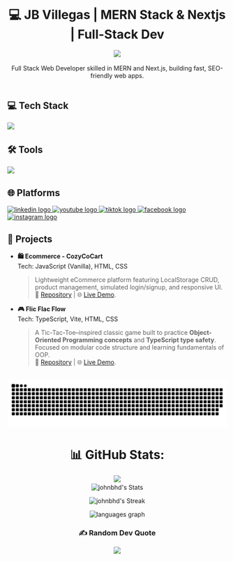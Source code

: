<h1 align="center">💻 JB Villegas | MERN Stack & Nextjs | Full-Stack Dev</h1>
<p align="center">
  <a href="https://visitorbadge.io/status?path=johnbhd">
    <img src="https://api.visitorbadge.io/api/visitors?path=johnbhd&label=viewer&labelColor=%23697689&countColor=%23d9e3f0"/>
  </a>
</p>

<div align="center">
  Full Stack Web Developer skilled in MERN and Next.js, building fast, SEO-friendly web apps.
</div>
<br>



<!--
<img align="right" height="150" src="https://media.giphy.com/media/qgQUggAC3Pfv687qPC/giphy.gif?cid=790b7611cya34av1rhkt594nt0dudl8e02c140wl8t8tg1y8&ep=v1_gifs_search&rid=giphy.gif&ct=g"  />
-->


## 💻 Tech Stack

<p>
  <a href="https://skillicons.dev">
    <img src="https://skillicons.dev/icons?i=js,ts,nextjs,react,redux,tailwind,nodejs,express,mongodb,supabase,firebase,python,postgres,cs,dotnet,mysql&perline=12" />
  </a>
</p>

## 🛠️ Tools
<p>
  <a href="https://skillicons.dev">
    <img src="https://skillicons.dev/icons?i=git,npm,github,docker,postman,vite,vscode,visualstudio,figma,prisma,notion" />
  </a>
</p>

## 🌐 Platforms
<div>

  <a href = "https://www.linkedin.com/in/john-benedict-villegas-701890318/" target="_blank" rel="noopener noreferrer">
    <img src="https://img.shields.io/static/v1?message=LinkedIn&logo=LinkedIn&label=&color=0077B5&logoColor=white&labelColor=&style=for-the-badge" height="35" alt="linkedin logo" />
  </a>
  <a href="https://www.youtube.com/@JB-Villegas" target="_blank" rel="noopener noreferrer">
    <img src="https://img.shields.io/static/v1?message=Youtube&logo=youtube&label=&color=red&logoColor=white&labelColor=&style=for-the-badge" height="35" alt="youtube logo" />
  </a>
  <a href="https://www.tiktok.com/@jbvillegas935?is_from_webapp=1&sender_device=pc" target="_blank" rel="noopener noreferrer">
    <img src="https://img.shields.io/static/v1?message=Tiktok&logo=tiktok&label=&color=black&logoColor=white&labelColor=&style=for-the-badge" height="35" alt="tiktok logo" />
  </a>
  <a href = "">
     <img src="https://img.shields.io/static/v1?message=Facebook&logo=facebook&label=&color=1877F2&logoColor=white&labelColor=&style=for-the-badge" height="35" alt="facebook logo"  />  
  </a>
  <a href = "">
      <img src="https://img.shields.io/static/v1?message=Instagram&logo=instagram&label=&color=E4405F&logoColor=white&labelColor=&style=for-the-badge" height="35" alt="instagram logo"  />
  </a>
  <!--<a href="https://discordapp.com/users/jbvillegas19#1234" target="_blank" rel="noopener noreferrer">
      <img src="https://img.shields.io/static/v1?message=Discord&logo=discord&label=&color=7289DA&logoColor=white&labelColor=&style=for-the-badge" height="35" alt="discord logo" />
    </a>-->
  </div>

## 🚀 Projects
- **🛍️ Ecommerce - CozyCoCart**  
  Tech: JavaScript (Vanilla), HTML, CSS  
  > Lightweight eCommerce platform featuring LocalStorage CRUD, product management, simulated login/signup, and responsive UI.  
  🔗 [Repository](https://github.com/johnbhd/CozyCoCart) | 🌐 [Live Demo](https://cozycocart.vercel.app/homepage.html).
  > 
- **🎮 Flic Flac Flow**  
  Tech: TypeScript, Vite, HTML, CSS
  > A Tic-Tac-Toe–inspired classic game built to practice **Object-Oriented Programming concepts** and **TypeScript type safety**. Focused on modular code structure and learning fundamentals of OOP.
  <br> 🔗 [Repository](https://github.com/johnbhd/Flic-Flac-Flow) | 🌐 [Live Demo](https://flicflac.vercel.app/).

<br clear="both">
<div align="center">
  <picture>
    <source media="(prefers-color-scheme: dark)" srcset="https://raw.githubusercontent.com/platane/platane/output/github-contribution-grid-snake-dark.svg">
    <source media="(prefers-color-scheme: light)" srcset="https://raw.githubusercontent.com/platane/platane/output/github-contribution-grid-snake.svg">
    <img alt="github contribution grid snake animation" src="https://raw.githubusercontent.com/platane/platane/output/github-contribution-grid-snake.svg">
  </picture>
</div>
<div align="center">



# 📊 GitHub Stats:
![](https://github-readme-streak-stats.herokuapp.com/?user=johnbhd&theme=dark&hide_border=false)<br/>
![johnbhd's Stats](https://github-readme-stats.vercel.app/api?username=johnbhd&theme=merko&show_icons=true&hide_border=true&count_private=true)

![johnbhd's Streak](https://github-readme-streak-stats.herokuapp.com/?user=johnbhd&theme=radical&hide_border=true)
<div align="center">

  <img src="https://github-readme-stats.vercel.app/api/top-langs?username=johnbhd&locale=en&hide_title=false&layout=compact&card_width=320&langs_count=5&theme=dracula&hide_border=false" height="150" alt="languages graph"  />
</div>

### ✍️ Random Dev Quote
![](https://quotes-github-readme.vercel.app/api?type=horizontal&theme=radical)
<!--
### 🔝 Top Contributed Repo
![](https://github-contributor-stats.vercel.app/api?username=johnbhd&limit=5&theme=radical&combine_all_yearly_contributions=true)
-->
</div>
